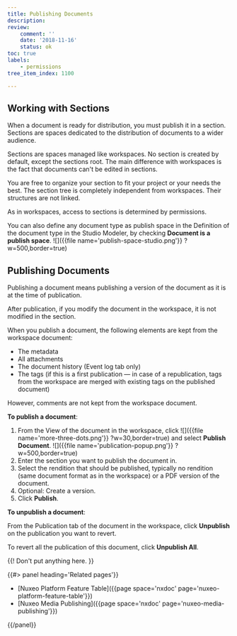 ```yaml
---
title: Publishing Documents
description:
review:
    comment: ''
    date: '2018-11-16'
    status: ok
toc: true
labels:
    - permissions
tree_item_index: 1100

---
```


## Working with Sections

When a document is ready for distribution, you must publish it in a section. Sections are spaces dedicated to the distribution of documents to a wider audience.


Sections are spaces managed like workspaces. No section is created by default, except the sections root. The main difference with workspaces is the fact that documents can't be edited in sections.

You are free to organize your section to fit your project or your needs the best. The section tree is completely independent from workspaces. Their structures are not linked.

As in workspaces, access to sections is determined by permissions.

You can also define any document type as publish space in the Definition of the document type in the Studio Modeler, by checking **Document is a publish space**.
![]({{file name='publish-space-studio.png'}} ?w=500,border=true)

## Publishing Documents

Publishing a document means publishing a version of the document as it is at the time of publication.

After publication, if you modify the document in the workspace, it is not modified in the section.

When you publish a document, the following elements are kept from the workspace document:

- The metadata
- All attachments
- The document history (Event log tab only)
- The tags (if this is a first publication — in case of a republication, tags from the workspace are merged with existing tags on the published document)

However, comments are not kept from the workspace document.

**To publish a document**:
1. From the View of the document in the workspace, click ![]({{file name='more-three-dots.png'}} ?w=30,border=true) and select **Publish Document**.
  ![]({{file name='publication-popup.png'}} ?w=500,border=true)
1. Enter the section you want to publish the document in.
1. Select the rendition that should be published, typically no rendition (same document format as in the workspace) or a PDF version of the document.
1. Optional: Create a version.
1. Click **Publish**.

**To unpublish a document**:

From the Publication tab of the document in the workspace, click **Unpublish** on  the publication you want to revert.

To revert all the publication of this document, click **Unpublish All**.

{{! Don't put anything here. }}


<div class="row" data-equalizer data-equalize-on="medium"><div class="column medium-6">{{#> panel heading='Related pages'}}

- [Nuxeo Platform Feature Table]({{page space='nxdoc' page='nuxeo-platform-feature-table'}})
- [Nuxeo Media Publishing]({{page space='nxdoc' page='nuxeo-media-publishing'}})

{{/panel}}</div><div class="column medium-6">


</div></div>
